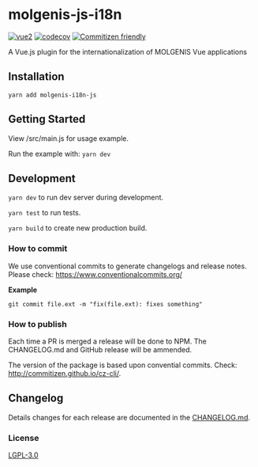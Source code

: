 # molgenis-js-i18n

[![vue2](https://img.shields.io/badge/vue-2.x-brightgreen.svg)](https://vuejs.org/)
[![codecov](https://codecov.io/gh/molgenis/molgenis-js-i18n/branch/master/graph/badge.svg)](https://codecov.io/gh/molgenis/molgenis-js-i18n)
[![Commitizen friendly](https://img.shields.io/badge/commitizen-friendly-brightgreen.svg)](http://commitizen.github.io/cz-cli/)

A Vue.js plugin for the internationalization of MOLGENIS Vue applications


## Installation
`yarn add molgenis-i18n-js`


## Getting Started
View /src/main.js for usage example.

Run the example with:  `yarn dev`

## Development
`yarn dev` to run dev server during development.

`yarn test` to run tests.

`yarn build` to create new production build.

### How to commit
We use conventional commits to generate changelogs and release notes. Please check: https://www.conventionalcommits.org/

**Example**
```
git commit file.ext -m "fix(file.ext): fixes something"
```

### How to publish
Each time a PR is merged a release will be done to NPM. The CHANGELOG.md and GitHub release will be ammended. 

The version of the package is based upon convential commits. Check: http://commitizen.github.io/cz-cli/.

## Changelog
Details changes for each release are documented in the [CHANGELOG.md](https://github.com/molgenis/molgenis-i18n-js/blob/master/CHANGELOG.md).

### License

[LGPL-3.0](http://opensource.org/licenses/LGPL-3.0)
